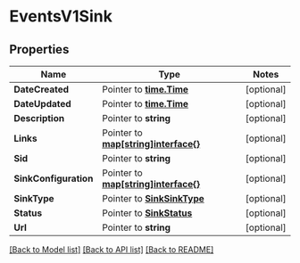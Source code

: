 # EventsV1Sink

## Properties
Name | Type | Notes
------------ | ------------- | -------------
**DateCreated** | Pointer to [**time.Time**](time.Time.md) | [optional] 
**DateUpdated** | Pointer to [**time.Time**](time.Time.md) | [optional] 
**Description** | Pointer to **string** | [optional] 
**Links** | Pointer to [**map[string]interface{}**](.md) | [optional] 
**Sid** | Pointer to **string** | [optional] 
**SinkConfiguration** | Pointer to [**map[string]interface{}**](.md) | [optional] 
**SinkType** | Pointer to [**SinkSinkType**](sink_sink_type.md) | [optional] 
**Status** | Pointer to [**SinkStatus**](sink_status.md) | [optional] 
**Url** | Pointer to **string** | [optional] 

[[Back to Model list]](../README.md#documentation-for-models) [[Back to API list]](../README.md#documentation-for-api-endpoints) [[Back to README]](../README.md)



